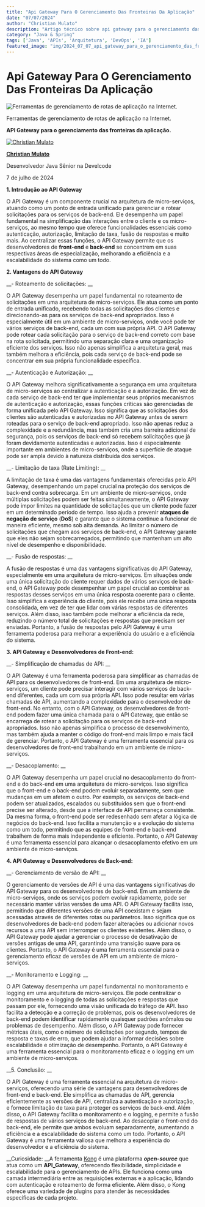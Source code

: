 ```yaml
---
title: "Api Gateway Para O Gerenciamento Das Fronteiras Da Aplicação"
date: "07/07/2024"
author: "Christian Mulato"
description: "Artigo técnico sobre api gateway para o gerenciamento das fronteiras da aplicação"
category: "Java & Spring"
tags: ['Java', 'APIs', 'Arquitetura', 'DevOps', 'IA']
featured_image: "img/2024_07_07_api_gateway_para_o_gerenciamento_das_fronteiras_da_aplicacao_featured.jpg"
---
```


# Api Gateway Para O Gerenciamento Das Fronteiras Da Aplicação

![Ferramentas de gerenciamento de rotas de aplicação na Internet.](img/image_not_found.png)

Ferramentas de gerenciamento de rotas de aplicação na Internet\.

__API Gateway para o gerenciamento das fronteiras da aplicação\.__

[![Christian Mulato](img/image_not_found.png)](https://www.linkedin.com/in/chmulato/)

__[Christian Mulato](https://www.linkedin.com/in/chmulato/)__

Desenvolvedor Java Sênior na Develcode

7 de julho de 2024

__1\. Introdução ao API Gateway__

O API Gateway é um componente crucial na arquitetura de micro\-serviços, atuando como um ponto de entrada unificado para gerenciar e rotear solicitações para os serviços de back\-end\. Ele desempenha um papel fundamental na simplificação das interações entre o cliente e os micro\-serviços, ao mesmo tempo que oferece funcionalidades essenciais como autenticação, autorização, limitação de taxa, fusão de respostas e muito mais\. Ao centralizar essas funções, o API Gateway permite que os desenvolvedores de __front\-end__ e __back\-end__ se concentrem em suas respectivas áreas de especialização, melhorando a eficiência e a escalabilidade do sistema como um todo\.

__2\. Vantagens do API Gateway__

__\- Roteamento de solicitações: __

O API Gateway desempenha um papel fundamental no roteamento de solicitações em uma arquitetura de micro\-serviços\. Ele atua como um ponto de entrada unificado, recebendo todas as solicitações dos clientes e direcionando\-as para os serviços de back\-end apropriados\. Isso é especialmente útil em um ambiente de micro\-serviços, onde você pode ter vários serviços de back\-end, cada um com sua própria API\. O API Gateway pode rotear cada solicitação para o serviço de back\-end correto com base na rota solicitada, permitindo uma separação clara e uma organização eficiente dos serviços\. Isso não apenas simplifica a arquitetura geral, mas também melhora a eficiência, pois cada serviço de back\-end pode se concentrar em sua própria funcionalidade específica\. 

__\- Autenticação e Autorização: __

O API Gateway melhora significativamente a segurança em uma arquitetura de micro\-serviços ao centralizar a autenticação e a autorização\. Em vez de cada serviço de back\-end ter que implementar seus próprios mecanismos de autenticação e autorização, essas funções críticas são gerenciadas de forma unificada pelo API Gateway\. Isso significa que as solicitações dos clientes são autenticadas e autorizadas no API Gateway antes de serem roteadas para o serviço de back\-end apropriado\. Isso não apenas reduz a complexidade e a redundância, mas também cria uma barreira adicional de segurança, pois os serviços de back\-end só recebem solicitações que já foram devidamente autenticadas e autorizadas\. Isso é especialmente importante em ambientes de micro\-serviços, onde a superfície de ataque pode ser ampla devido à natureza distribuída dos serviços\.

__\- Limitação de taxa \(Rate Limiting\): __

A limitação de taxa é uma das vantagens fundamentais oferecidas pelo API Gateway, desempenhando um papel crucial na proteção dos serviços de back\-end contra sobrecarga\. Em um ambiente de micro\-serviços, onde múltiplas solicitações podem ser feitas simultaneamente, o API Gateway pode impor limites na quantidade de solicitações que um cliente pode fazer em um determinado período de tempo\. Isso ajuda a prevenir __ataques de negação de serviço__ \(__DoS__\) e garante que o sistema continue a funcionar de maneira eficiente, mesmo sob alta demanda\. Ao limitar o número de solicitações que chegam aos serviços de back\-end, o API Gateway garante que eles não sejam sobrecarregados, permitindo que mantenham um alto nível de desempenho e disponibilidade\.

__\- Fusão de respostas: __

A fusão de respostas é uma das vantagens significativas do API Gateway, especialmente em uma arquitetura de micro\-serviços\. Em situações onde uma única solicitação do cliente requer dados de vários serviços de back\-end, o API Gateway pode desempenhar um papel crucial ao combinar as respostas desses serviços em uma única resposta coerente para o cliente\. Isso simplifica a experiência do cliente, pois ele recebe uma única resposta consolidada, em vez de ter que lidar com várias respostas de diferentes serviços\. Além disso, isso também pode melhorar a eficiência da rede, reduzindo o número total de solicitações e respostas que precisam ser enviadas\. Portanto, a fusão de respostas pelo API Gateway é uma ferramenta poderosa para melhorar a experiência do usuário e a eficiência do sistema\.

__3\. API Gateway e Desenvolvedores de Front\-end:__

__\- Simplificação de chamadas de API: __

O API Gateway é uma ferramenta poderosa para simplificar as chamadas de API para os desenvolvedores de front\-end\. Em uma arquitetura de micro\-serviços, um cliente pode precisar interagir com vários serviços de back\-end diferentes, cada um com sua própria API\. Isso pode resultar em várias chamadas de API, aumentando a complexidade para o desenvolvedor de front\-end\. No entanto, com o API Gateway, os desenvolvedores de front\-end podem fazer uma única chamada para o API Gateway, que então se encarrega de rotear a solicitação para os serviços de back\-end apropriados\. Isso não apenas simplifica o processo de desenvolvimento, mas também ajuda a manter o código do front\-end mais limpo e mais fácil de gerenciar\. Portanto, o API Gateway é uma ferramenta essencial para os desenvolvedores de front\-end trabalhando em um ambiente de micro\-serviços\.

__\- Desacoplamento: __

O API Gateway desempenha um papel crucial no desacoplamento do front\-end e do back\-end em uma arquitetura de micro\-serviços\. Isso significa que o front\-end e o back\-end podem evoluir separadamente, sem que mudanças em um afetem o outro\. Por exemplo, os serviços de back\-end podem ser atualizados, escalados ou substituídos sem que o front\-end precise ser alterado, desde que a interface de API permaneça consistente\. Da mesma forma, o front\-end pode ser redesenhado sem afetar a lógica de negócios do back\-end\. Isso facilita a manutenção e a evolução do sistema como um todo, permitindo que as equipes de front\-end e back\-end trabalhem de forma mais independente e eficiente\. Portanto, o API Gateway é uma ferramenta essencial para alcançar o desacoplamento efetivo em um ambiente de micro\-serviços\.

__4\. API Gateway e Desenvolvedores de Back\-end:__

 __\- Gerenciamento de versão de API: __

O gerenciamento de versões de API é uma das vantagens significativas do API Gateway para os desenvolvedores de back\-end\. Em um ambiente de micro\-serviços, onde os serviços podem evoluir rapidamente, pode ser necessário manter várias versões de uma API\. O API Gateway facilita isso, permitindo que diferentes versões de uma API coexistam e sejam acessadas através de diferentes rotas ou parâmetros\. Isso significa que os desenvolvedores de back\-end podem fazer alterações ou adicionar novos recursos a uma API sem interromper os clientes existentes\. Além disso, o API Gateway pode ajudar a gerenciar o processo de desativação de versões antigas de uma API, garantindo uma transição suave para os clientes\. Portanto, o API Gateway é uma ferramenta essencial para o gerenciamento eficaz de versões de API em um ambiente de micro\-serviços\.

__\- Monitoramento e Logging: __

O API Gateway desempenha um papel fundamental no monitoramento e logging em uma arquitetura de micro\-serviços\. Ele pode centralizar o monitoramento e o logging de todas as solicitações e respostas que passam por ele, fornecendo uma visão unificada do tráfego de API\. Isso facilita a detecção e a correção de problemas, pois os desenvolvedores de back\-end podem identificar rapidamente quaisquer padrões anômalos ou problemas de desempenho\. Além disso, o API Gateway pode fornecer métricas úteis, como o número de solicitações por segundo, tempos de resposta e taxas de erro, que podem ajudar a informar decisões sobre escalabilidade e otimização de desempenho\. Portanto, o API Gateway é uma ferramenta essencial para o monitoramento eficaz e o logging em um ambiente de micro\-serviços\.

__5\. Conclusão: __

O API Gateway é uma ferramenta essencial na arquitetura de micro\-serviços, oferecendo uma série de vantagens para desenvolvedores de front\-end e back\-end\. Ele simplifica as chamadas de API, gerencia eficientemente as versões de API, centraliza a autenticação e autorização, e fornece limitação de taxa para proteger os serviços de back\-end\. Além disso, o API Gateway facilita o monitoramento e o logging, e permite a fusão de respostas de vários serviços de back\-end\. Ao desacoplar o front\-end do back\-end, ele permite que ambos evoluam separadamente, aumentando a eficiência e a escalabilidade do sistema como um todo\. Portanto, o API Gateway é uma ferramenta valiosa que melhora a experiência do desenvolvedor e a eficiência do sistema\.

__Curiosidade: __A ferramenta [Kong](https://konghq.com/) é uma plataforma __*open\-source*__ que atua como um __API\_Gateway__, oferecendo flexibilidade, simplicidade e escalabilidade para o gerenciamento de APIs\. Ele funciona como uma camada intermediária entre as requisições externas e a aplicação, lidando com autenticação e roteamento de forma eficiente\. Além disso, o Kong oferece uma variedade de plugins para atender às necessidades específicas de cada projeto\.

